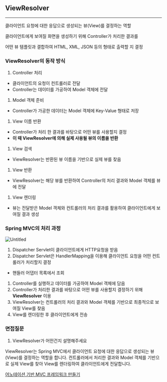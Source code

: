 ## ViewResolver

---

클라이언트 요청에 대한 응답으로 생성되는 뷰(View)를 결정하는 역할

클라이언트에게 보여질 화면을 생성하기 위해 Controller가 처리한 결과를

어떤 뷰 템플릿과 결합하여 HTML, XML, JSON 등의 형태로 출력할 지 결정

### ViewResolver의 동작 방식

1. Controller 처리
- 클라이언트의 요청이 컨트롤러로 전달
- Controller는 데이터를 가공하여 Model 객체에 전달
1. Model 객체 준비
- Controller가 가공한 데이터는 Model 객체에 Key-Value 형태로 저장
1. View 이름 반환
- Controller가 처리 한 결과를 바탕으로 어떤 뷰를 사용할지 결정
- **이 때 ViewResolver에 의해 실제 사용될 뷰의 이름을 반환**
1. View 검색
- ViewResolver는 반환된 뷰 이름을 기반으로 실제 뷰를 찾음
1. View 반환
- ViewResolver는 해당 뷰를 반환하여 Controller의 처리 결과와 Model 객체를 뷰에 전달
1. View 렌더링
- 뷰는 전달받은 Model 객체와 컨트롤러의 처리 결과를 활용하여 클라이언트에게 보여질 결과 생성

### Spring MVC의 처리 과정

![Untitled](https://s3-us-west-2.amazonaws.com/secure.notion-static.com/06615a11-46ad-4b0a-9561-7d22c7e23576/Untitled.png)

1. Dispatcher Servlet이 클라이언트에게 HTTP요청을 받음
2. Dispatcher Servlet은 HandlerMapping을 이용해 클라이언트 요청을 어떤 컨트롤러가 처리할지 결정
- 핸들러 어댑터 목록에서 조회
1. Controller를 실행하고 데이터를 가공하여 Model 객체에 담음
2. Controller가 처리한 결과를 바탕으로 어떤 뷰를 사용할지 결정하기 위해 **ViewResolver** 이용
3. ViewResolver는 컨트롤러의 처리 결과와 Model 객체를 기반으로 최종적으로 보여질 View를 찾음
4. View를 렌더링한 후 클라이언트에게 전송

### 면접질문

1. ViewResolver가 어떤건지 설명해주세요

ViewResolver는 Spring MVC에서 클라이언트 요청에 대한 응답으로 생성되는 뷰(View)를 결정하는 역할을 합니다. 컨트롤러에서 처리한 결과와 Model 객체를 기반으로 실제 View를 찾아 View를 렌더링하여 클라이언트에게 전달합니다.

[](https://ittrue.tistory.com/237)

[어노테이션 기반 MVC 프레임워크 만들기](https://hudi.blog/implementing-annotation-based-mvc-framework/)

